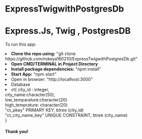 # ExpressTwigwithPostgresDb


<h1>Express.Js, Twig , PostgresDB</h1>

To run this app:

<li>
  <b>Clone the repo using:</b>
  "git clone https://github.com/rokeya160210/ExpressTwigwithPostgresDb.git"
</li>

<li>
  <b>Open CMD/TERMINAL in Project Directory</b>
</li>


<li>
  <b>Install package dependencies:</b>
  "npm install"
</li>


<li>
  <b>Start App:</b>
  "npm start"
</li>

<li>Open in browser: "http://localhost:3000"</li>
<li> Database <li>
  ct{
  city_id : integer,<br>
  city_name:character(50),<br>
  low_temparature:character(20)<br>
  high_temprature: character(20)<br>
  "ct_pkey" PRIMARY KEY, btree (city_id)<br>
    "ct_city_name_key" UNIQUE CONSTRAINT, btree (city_name)<br>
  }


<h4>Thank you!</h4>
